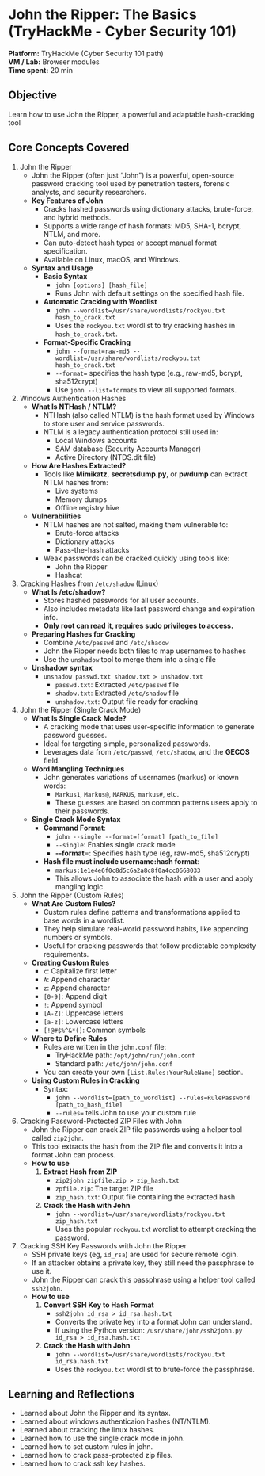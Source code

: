 # John the Ripper: The Basics (TryHackMe - Cyber Security 101)
**Platform:** TryHackMe (Cyber Security 101 path)  
**VM / Lab:** Browser modules  
**Time spent:** 20 min

## Objective
Learn how to use John the Ripper, a powerful and adaptable hash-cracking tool

## Core Concepts Covered
1. John the Ripper
    - John the Ripper (often just “John”) is a powerful, open-source password cracking tool used by penetration testers, forensic analysts, and security researchers.
    - **Key Features of John**
        * Cracks hashed passwords using dictionary attacks, brute-force, and hybrid methods.
        * Supports a wide range of hash formats: MD5, SHA-1, bcrypt, NTLM, and more.
        * Can auto-detect hash types or accept manual format specification.
        * Available on Linux, macOS, and Windows.
    - **Syntax and Usage**
        * **Basic Syntax**
            * `john [options] [hash_file]`
            * Runs John with default settings on the specified hash file.
        * **Automatic Cracking with Wordlist**
            * `john --wordlist=/usr/share/wordlists/rockyou.txt hash_to_crack.txt`
            * Uses the `rockyou.txt` wordlist to try cracking hashes in `hash_to_crack.txt`.
        * **Format-Specific Cracking**
            * `john --format=raw-md5 --wordlist=/usr/share/wordlists/rockyou.txt hash_to_crack.txt`
            * `--format=` specifies the hash type (e.g., raw-md5, bcrypt, sha512crypt)
            * Use `john --list=formats` to view all supported formats.
2. Windows Authentication Hashes
    - **What Is NTHash / NTLM?**
        * NTHash (also called NTLM) is the hash format used by Windows to store user and service passwords.
        * NTLM is a legacy authentication protocol still used in:
            * Local Windows accounts
            * SAM database (Security Accounts Manager)
            * Active Directory (NTDS.dit file)
    - **How Are Hashes Extracted?**
        * Tools like **Mimikatz**, **secretsdump.py**, or **pwdump** can extract NTLM hashes from:
            * Live systems
            * Memory dumps
            * Offline registry hive
    - **Vulnerabilities**
        * NTLM hashes are not salted, making them vulnerable to:
            * Brute-force attacks
            * Dictionary attacks
            * Pass-the-hash attacks
        * Weak passwords can be cracked quickly using tools like:
            * John the Ripper
            * Hashcat
3. Cracking Hashes from `/etc/shadow` (Linux)
    - **What Is /etc/shadow?**
        * Stores hashed passwords for all user accounts.
        * Also includes metadata like last password change and expiration info.
        * **Only root can read it, requires sudo privileges to access.**
    - **Preparing Hashes for Cracking**
        * Combine `/etc/passwd` and `/etc/shadow`
        * John the Ripper needs both files to map usernames to hashes
        * Use the `unshadow` tool to merge them into a single file
    - **Unshadow syntax**
        * `unshadow passwd.txt shadow.txt > unshadow.txt`
            * `passwd.txt`: Extracted `/etc/passwd` file
            * `shadow.txt`: Extracted `/etc/shadow` file
            * `unshadow.txt`: Output file ready for cracking
4. John the Ripper (Single Crack Mode)
    - **What Is Single Crack Mode?**
        * A cracking mode that uses user-specific information to generate password guesses.
        * Ideal for targeting simple, personalized passwords.
        * Leverages data from `/etc/passwd`, `/etc/shadow`, and the **GECOS** field.
    - **Word Mangling Techniques**
        * John generates variations of usernames (markus) or known words:
            * `Markus1`, `Markus@`, `MARKUS`, `markus#`, etc.
            * These guesses are based on common patterns users apply to their passwords.
    - **Single Crack Mode Syntax**
        * **Command Format**:
            * `john --single --format=[format] [path_to_file]`
            * `--single`: Enables single crack mode
            * **--format**=: Specifies hash type (eg, raw-md5, sha512crypt)
        * **Hash file must include username:hash format**:
            * `markus:1e1e4e6f0c8d5c6a2a8c8f0a4cc0668033`
            * This allows John to associate the hash with a user and apply mangling logic.
5. John the Ripper (Custom Rules)   
    - **What Are Custom Rules?**
        * Custom rules define patterns and transformations applied to base words in a wordlist.
        * They help simulate real-world password habits, like appending numbers or symbols.
        * Useful for cracking passwords that follow predictable complexity requirements.
    - **Creating Custom Rules**
        * `c`: Capitalize first letter
        * `A`: Append character
        * `z`: Append character
        * `[0-9]`: Append digit
        * `!`: Append symbol
        * `[A-Z]`: Uppercase letters
        * `[a-z]`: Lowercase letters
        * `[!@#$%^&*(]`: Common symbols
    - **Where to Define Rules**
        * Rules are written in the `john.conf` file:
            * TryHackMe path: `/opt/john/run/john.conf`
            * Standard path: `/etc/john/john.conf`
        * You can create your own `[List.Rules:YourRuleName]` section.
    - **Using Custom Rules in Cracking**
        * Syntax:
            * `john --wordlist=[path_to_wordlist] --rules=RulePassword [path_to_hash_file]`
            * `--rules=` tells John to use your custom rule
6. Cracking Password-Protected ZIP Files with John
    - John the Ripper can crack ZIP file passwords using a helper tool called `zip2john`.
    - This tool extracts the hash from the ZIP file and converts it into a format John can process.
    - **How to use**
        1. **Extract Hash from ZIP**
            * `zip2john zipfile.zip > zip_hash.txt`
            * `zpfile.zip`: The target ZIP file
            * `zip_hash.txt`: Output file containing the extracted hash
        2. **Crack the Hash with John**
            * `john --wordlist=/usr/share/wordlists/rockyou.txt zip_hash.txt`
            * Uses the popular `rockyou.tx`t wordlist to attempt cracking the password.
7. Cracking SSH Key Passwords with John the Ripper
    - SSH private keys (eg, `id_rsa`) are used for secure remote login.
    - If an attacker obtains a private key, they still need the passphrase to use it.
    - John the Ripper can crack this passphrase using a helper tool called `ssh2john`.
    - **How to use**
        1. **Convert SSH Key to Hash Format**   
            * `ssh2john id_rsa > id_rsa.hash.txt`
            * Converts the private key into a format John can understand.
            * If using the Python version: `/usr/share/john/ssh2john.py id_rsa > id_rsa.hash.txt`
        2. **Crack the Hash with John**
            * `john --wordlist=/usr/share/wordlists/rockyou.txt id_rsa.hash.txt`
            *  Uses the `rockyou.txt` wordlist to brute-force the passphrase.

## Learning and Reflections
- Learned about John the Ripper and its syntax.
- Learned about windows authenticaion hashes (NT/NTLM).
- Learned about cracking the linux hashes.
- Learned how to use the single crack mode in john.
- Learned how to set custom rules in john.
- Learned how to crack pass-protected zip files.
- Learned how to crack ssh key hashes.















































